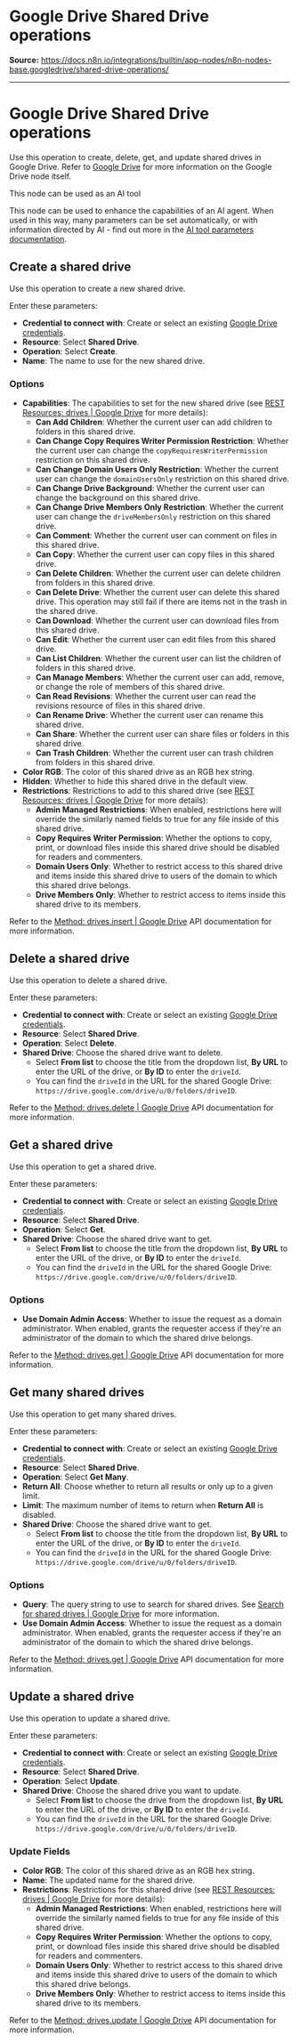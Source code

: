 # Google Drive Shared Drive operations

**Source:** https://docs.n8n.io/integrations/builtin/app-nodes/n8n-nodes-base.googledrive/shared-drive-operations/

---

# Google Drive Shared Drive operations

Use this operation to create, delete, get, and update shared drives in Google Drive. Refer to [Google Drive](../) for more information on the Google Drive node itself.

This node can be used as an AI tool

This node can be used to enhance the capabilities of an AI agent. When used in this way, many parameters can be set automatically, or with information directed by AI - find out more in the [AI tool parameters documentation](../../../../../advanced-ai/examples/using-the-fromai-function/).

## Create a shared drive

Use this operation to create a new shared drive.

Enter these parameters:

- **Credential to connect with**: Create or select an existing [Google Drive credentials](../../../credentials/google/).
- **Resource**: Select **Shared Drive**.
- **Operation**: Select **Create**.
- **Name**: The name to use for the new shared drive.

### Options

- **Capabilities**: The capabilities to set for the new shared drive (see [REST Resources: drives | Google Drive](https://developers.google.com/drive/api/reference/rest/v3/drives) for more details):
  - **Can Add Children**: Whether the current user can add children to folders in this shared drive.
  - **Can Change Copy Requires Writer Permission Restriction**: Whether the current user can change the `copyRequiresWriterPermission` restriction on this shared drive.
  - **Can Change Domain Users Only Restriction**: Whether the current user can change the `domainUsersOnly` restriction on this shared drive.
  - **Can Change Drive Background**: Whether the current user can change the background on this shared drive.
  - **Can Change Drive Members Only Restriction**: Whether the current user can change the `driveMembersOnly` restriction on this shared drive.
  - **Can Comment**: Whether the current user can comment on files in this shared drive.
  - **Can Copy**: Whether the current user can copy files in this shared drive.
  - **Can Delete Children**: Whether the current user can delete children from folders in this shared drive.
  - **Can Delete Drive**: Whether the current user can delete this shared drive. This operation may still fail if there are items not in the trash in the shared drive.
  - **Can Download**: Whether the current user can download files from this shared drive.
  - **Can Edit**: Whether the current user can edit files from this shared drive.
  - **Can List Children**: Whether the current user can list the children of folders in this shared drive.
  - **Can Manage Members**: Whether the current user can add, remove, or change the role of members of this shared drive.
  - **Can Read Revisions**: Whether the current user can read the revisions resource of files in this shared drive.
  - **Can Rename Drive**: Whether the current user can rename this shared drive.
  - **Can Share**: Whether the current user can share files or folders in this shared drive.
  - **Can Trash Children**: Whether the current user can trash children from folders in this shared drive.
- **Color RGB**: The color of this shared drive as an RGB hex string.
- **Hidden**: Whether to hide this shared drive in the default view.
- **Restrictions**: Restrictions to add to this shared drive (see [REST Resources: drives | Google Drive](https://developers.google.com/drive/api/reference/rest/v3/drives) for more details):
  - **Admin Managed Restrictions**: When enabled, restrictions here will override the similarly named fields to true for any file inside of this shared drive.
  - **Copy Requires Writer Permission**: Whether the options to copy, print, or download files inside this shared drive should be disabled for readers and commenters.
  - **Domain Users Only**: Whether to restrict access to this shared drive and items inside this shared drive to users of the domain to which this shared drive belongs.
  - **Drive Members Only**: Whether to restrict access to items inside this shared drive to its members.

Refer to the [Method: drives.insert | Google Drive](https://developers.google.com/drive/api/reference/rest/v2/drives/insert) API documentation for more information.

## Delete a shared drive

Use this operation to delete a shared drive.

Enter these parameters:

- **Credential to connect with**: Create or select an existing [Google Drive credentials](../../../credentials/google/).
- **Resource**: Select **Shared Drive**.
- **Operation**: Select **Delete**.
- **Shared Drive**: Choose the shared drive want to delete.
  - Select **From list** to choose the title from the dropdown list, **By URL** to enter the URL of the drive, or **By ID** to enter the `driveId`.
  - You can find the `driveId` in the URL for the shared Google Drive: `https://drive.google.com/drive/u/0/folders/driveID`.

Refer to the [Method: drives.delete | Google Drive](https://developers.google.com/drive/api/reference/rest/v2/drives/delete) API documentation for more information.

## Get a shared drive

Use this operation to get a shared drive.

Enter these parameters:

- **Credential to connect with**: Create or select an existing [Google Drive credentials](../../../credentials/google/).
- **Resource**: Select **Shared Drive**.
- **Operation**: Select **Get**.
- **Shared Drive**: Choose the shared drive want to get.
  - Select **From list** to choose the title from the dropdown list, **By URL** to enter the URL of the drive, or **By ID** to enter the `driveId`.
  - You can find the `driveId` in the URL for the shared Google Drive: `https://drive.google.com/drive/u/0/folders/driveID`.

### Options

- **Use Domain Admin Access**: Whether to issue the request as a domain administrator. When enabled, grants the requester access if they're an administrator of the domain to which the shared drive belongs.

Refer to the [Method: drives.get | Google Drive](https://developers.google.com/drive/api/reference/rest/v2/drives/get) API documentation for more information.

## Get many shared drives

Use this operation to get many shared drives.

Enter these parameters:

- **Credential to connect with**: Create or select an existing [Google Drive credentials](../../../credentials/google/).
- **Resource**: Select **Shared Drive**.
- **Operation**: Select **Get Many**.
- **Return All**: Choose whether to return all results or only up to a given limit.
- **Limit**: The maximum number of items to return when **Return All** is disabled.
- **Shared Drive**: Choose the shared drive want to get.
  - Select **From list** to choose the title from the dropdown list, **By URL** to enter the URL of the drive, or **By ID** to enter the `driveId`.
  - You can find the `driveId` in the URL for the shared Google Drive: `https://drive.google.com/drive/u/0/folders/driveID`.

### Options

- **Query**: The query string to use to search for shared drives. See [Search for shared drives | Google Drive](https://developers.google.com/drive/api/guides/search-shareddrives) for more information.
- **Use Domain Admin Access**: Whether to issue the request as a domain administrator. When enabled, grants the requester access if they're an administrator of the domain to which the shared drive belongs.

Refer to the [Method: drives.get | Google Drive](https://developers.google.com/drive/api/reference/rest/v2/drives/get) API documentation for more information.

## Update a shared drive

Use this operation to update a shared drive.

Enter these parameters:

- **Credential to connect with**: Create or select an existing [Google Drive credentials](../../../credentials/google/).
- **Resource**: Select **Shared Drive**.
- **Operation**: Select **Update**.
- **Shared Drive**: Choose the shared drive you want to update.
  - Select **From list** to choose the drive from the dropdown list, **By URL** to enter the URL of the drive, or **By ID** to enter the `driveId`.
  - You can find the `driveId` in the URL for the shared Google Drive: `https://drive.google.com/drive/u/0/folders/driveID`.

### Update Fields

- **Color RGB**: The color of this shared drive as an RGB hex string.
- **Name**: The updated name for the shared drive.
- **Restrictions**: Restrictions for this shared drive (see [REST Resources: drives | Google Drive](https://developers.google.com/drive/api/reference/rest/v3/drives) for more details):
  - **Admin Managed Restrictions**: When enabled, restrictions here will override the similarly named fields to true for any file inside of this shared drive.
  - **Copy Requires Writer Permission**: Whether the options to copy, print, or download files inside this shared drive should be disabled for readers and commenters.
  - **Domain Users Only**: Whether to restrict access to this shared drive and items inside this shared drive to users of the domain to which this shared drive belongs.
  - **Drive Members Only**: Whether to restrict access to items inside this shared drive to its members.

Refer to the [Method: drives.update | Google Drive](https://developers.google.com/drive/api/reference/rest/v2/drives/update) API documentation for more information.
